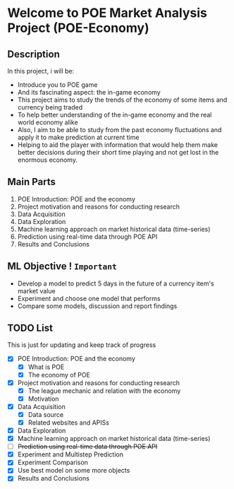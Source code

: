 # Welcome to POE Market Analysis Project (POE-Economy)

## Description

In this project, i will be:

- Introduce you to POE game
- And its fascinating aspect: the in-game economy
- This project aims to study the trends of the economy of some items and currency being traded
- To help better understanding of the in-game economy and the real world economy alike
- Also, I aim to be able to study from the past economy fluctuations and apply it to make prediction at current time
- Helping to aid the player with information that would help them make better decisions during their short time playing and not get lost in the enormous economy.

## Main Parts

1. POE Introduction: POE and the economy
2. Project motivation and reasons for conducting research
3. Data Acquisition
4. Data Exploration
5. Machine learning approach on market historical data (time-series)
6. Prediction using real-time data through POE API
7. Results and Conclusions

## ML Objective ! `Important`

- Develop a model to predict 5 days in the future of a currency item's market value
- Experiment and choose one model that performs
- Compare some models, discussion and report findings

## TODO List

This is just for updating and keep track of progress

- [x] POE Introduction: POE and the economy
  - [x] What is POE
  - [x] The economy of POE
- [x] Project motivation and reasons for conducting research
  - [x] The league mechanic and relation with the economy
  - [x] Motivation
- [x] Data Acquisition
  - [x] Data source
  - [x] Related websites and APISs
- [x] Data Exploration
- [x] Machine learning approach on market historical data (time-series)
- [ ] ~~Prediction using real-time data through POE API~~
- [x] Experiment and Multistep Prediction
- [x] Experiment Comparison
- [x] Use best model on some more objects
- [x] Results and Conclusions